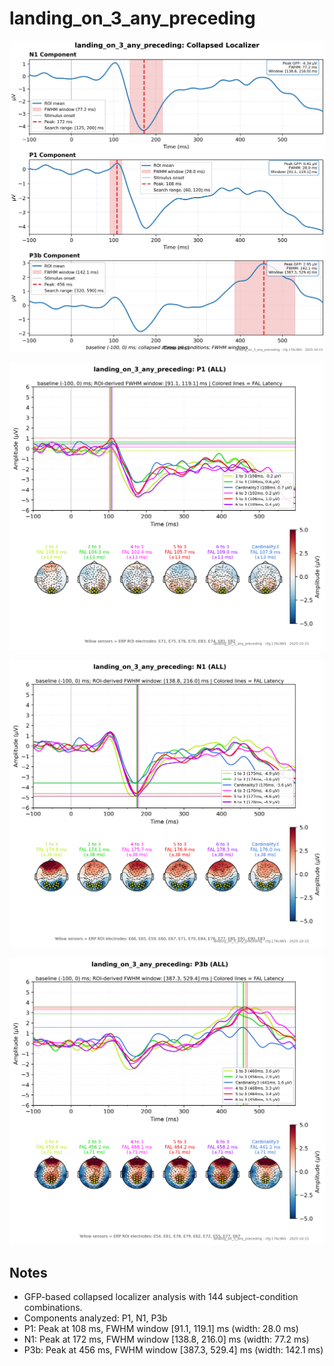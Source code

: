 # landing_on_3_any_preceding

![figure](docs/assets/plots/landing_on_3_any_preceding/landing_on_3_any_preceding-collapsed_localizer.png)

![figure](docs/assets/plots/landing_on_3_any_preceding/landing_on_3_any_preceding-P1.png)

![figure](docs/assets/plots/landing_on_3_any_preceding/landing_on_3_any_preceding-N1.png)

![figure](docs/assets/plots/landing_on_3_any_preceding/landing_on_3_any_preceding-P3b.png)


## Notes

- GFP-based collapsed localizer analysis with 144 subject-condition combinations.
- Components analyzed: P1, N1, P3b
- P1: Peak at 108 ms, FWHM window [91.1, 119.1] ms (width: 28.0 ms)
- N1: Peak at 172 ms, FWHM window [138.8, 216.0] ms (width: 77.2 ms)
- P3b: Peak at 456 ms, FWHM window [387.3, 529.4] ms (width: 142.1 ms)
